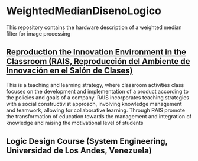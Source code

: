 # WeightedMedianDisenoLogico

This repository contains the hardware description of a weighted median filter for image processing

## <a href="http://erevistas.saber.ula.ve/index.php/cienciaeingenieria/article/view/3242" target="_blank">Reproduction the Innovation Environment in the Classroom (RAIS, Reproducción del Ambiente de Innovación en el Salón de Clases)</a>

This is a teaching and learning strategy, where classroom activities class focuses on the development and implementation of a product according to the policies and goals of a company. RAIS incorporates teaching strategies with a social constructivist approach, involving knowledge management and teamwork, allowing for collaborative learning. Through RAIS promote the transformation of education towards the management and integration of knowledge and raising the motivational level of students

## Logic Design Course (System Engineering, Universidad de Los Andes, Venezuela)
